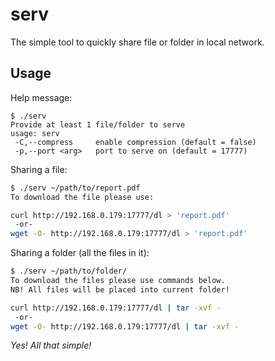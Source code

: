 # serv

The simple tool to quickly share file or folder in local network.

## Usage

Help message:
```
$ ./serv
Provide at least 1 file/folder to serve
usage: serv
 -C,--compress     enable compression (default = false)
 -p,--port <arg>   port to serve on (default = 17777)
```

Sharing a file:
```bash
$ ./serv ~/path/to/report.pdf 
To download the file please use: 

curl http://192.168.0.179:17777/dl > 'report.pdf'
 -or-
wget -O- http://192.168.0.179:17777/dl > 'report.pdf'
```

Sharing a folder (all the files in it):
```bash
$ ./serv ~/path/to/folder/
To download the files please use commands below. 
NB! All files will be placed into current folder!

curl http://192.168.0.179:17777/dl | tar -xvf -
 -or-
wget -O- http://192.168.0.179:17777/dl | tar -xvf -
```

*Yes! All that simple!*